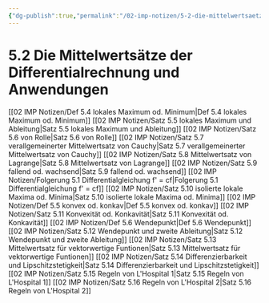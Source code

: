 ```yaml
---
{"dg-publish":true,"permalink":"/02-imp-notizen/5-2-die-mittelwertsaetze-der-differentialrechnung-und-anwendungen/"}
---
```


# 5.2 Die Mittelwertsätze der Differentialrechnung und Anwendungen
[[02 IMP Notizen/Def 5.4 lokales Maximum od. Minimum\|Def 5.4 lokales Maximum od. Minimum]]
[[02 IMP Notizen/Satz 5.5 lokales Maximum und Ableitung\|Satz 5.5 lokales Maximum und Ableitung]]
[[02 IMP Notizen/Satz 5.6 von Rolle\|Satz 5.6 von Rolle]]
[[02 IMP Notizen/Satz 5.7 verallgemeinerter Mittelwertsatz von Cauchy\|Satz 5.7 verallgemeinerter Mittelwertsatz von Cauchy]]
[[02 IMP Notizen/Satz 5.8 Mittelwertsatz von Lagrange\|Satz 5.8 Mittelwertsatz von Lagrange]]
[[02 IMP Notizen/Satz 5.9 fallend od. wachsend\|Satz 5.9 fallend od. wachsend]]
[[02 IMP Notizen/Folgerung 5.1 Differentialgleichung f' = cf\|Folgerung 5.1 Differentialgleichung f' = cf]]
[[02 IMP Notizen/Satz 5.10 isolierte lokale Maxima od. Minima\|Satz 5.10 isolierte lokale Maxima od. Minima]]
[[02 IMP Notizen/Def 5.5 konvex od. konkav\|Def 5.5 konvex od. konkav]]
[[02 IMP Notizen/Satz 5.11 Konvexität od. Konkavität\|Satz 5.11 Konvexität od. Konkavität]]
[[02 IMP Notizen/Def 5.6 Wendepunkt\|Def 5.6 Wendepunkt]]
[[02 IMP Notizen/Satz 5.12 Wendepunkt und zweite Ableitung\|Satz 5.12 Wendepunkt und zweite Ableitung]]
[[02 IMP Notizen/Satz 5.13 Mittelwertsatz für vektorwertige Funtionen\|Satz 5.13 Mittelwertsatz für vektorwertige Funtionen]]
[[02 IMP Notizen/Satz 5.14 Differenzierbarkeit und Lipschitzstetigkeit\|Satz 5.14 Differenzierbarkeit und Lipschitzstetigkeit]]
[[02 IMP Notizen/Satz 5.15 Regeln von L'Hospital 1\|Satz 5.15 Regeln von L'Hospital 1]]
[[02 IMP Notizen/Satz 5.16 Regeln von L'Hospital 2\|Satz 5.16 Regeln von L'Hospital 2]]



